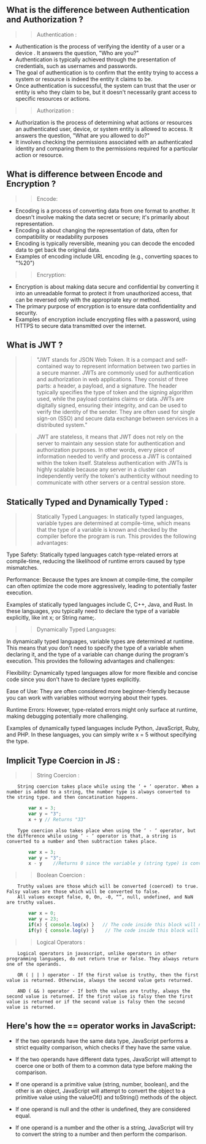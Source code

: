 ## What is the difference between Authentication and Authorization ?
>> Authentication : 
- Authentication is the process of verifying the identity of a user or a device . It answers the question, "Who are you?"
- Authentication is typically achieved through the presentation of credentials, such as usernames and passwords.
- The goal of authentication is to confirm that the entity trying to access a system or resource is indeed the entity it claims to be.
- Once authentication is successful, the system can trust that the user or entity is who they claim to be, but it doesn't necessarily grant access to specific resources or actions.

>> Authorization :
- Authorization is the process of determining what actions or resources an authenticated user, device, or system entity is allowed to access. It answers the question, "What are you allowed to do?"
- It involves checking the permissions associated with an authenticated identity and comparing them to the permissions required for a particular action or resource.

## What is difference between Encode and Encryption ?
>> Encode:

- Encoding is a process of converting data from one format to another. It doesn't involve making the data secret or secure; it's primarily about representation.
- Encoding is about changing the representation of data, often for compatibility or readability purposes
- Encoding is typically reversible, meaning you can decode the encoded data to get back the original data.
- Examples of encoding include URL encoding (e.g., converting spaces to "%20")

>> Encryption:

- Encryption is about making data secure and confidential by converting it into an unreadable format to protect it from unauthorized access,  that can be reversed only with the appropriate key or method.
- The primary purpose of encryption is to ensure data confidentiality and security.
- Examples of encryption include encrypting files with a password, using HTTPS to secure data transmitted over the internet.

## What is JWT ?
>>  "JWT stands for JSON Web Token. It is a compact and self-contained way to represent information between two parties in a secure manner. JWTs are commonly used for authentication and authorization in web applications. They consist of three parts: a header, a payload, and a signature. The header typically specifies the type of token and the signing algorithm used, while the payload contains claims or data. JWTs are digitally signed, ensuring their integrity, and can be used to verify the identity of the sender. They are often used for single sign-on (SSO) and secure data exchange between services in a distributed system."

>> JWT are stateless, it means that JWT does not rely on the server to maintain any session state for authentication and authorization purposes. In other words, every piece of information needed to verify and process a JWT is contained within the token itself.
Stateless authentication with JWTs is highly scalable because any server in a cluster can independently verify the token's authenticity without needing to communicate with other servers or a central session store.

## Statically Typed and Dynamically Typed :
>> Statically Typed Languages:
  In statically typed languages, variable types are determined at compile-time, which means that the type of a variable is known and checked by the compiler before the program is run. This provides the following advantages:

  Type Safety: Statically typed languages catch type-related errors at compile-time, reducing the likelihood of runtime errors caused by type mismatches.

  Performance: Because the types are known at compile-time, the compiler can often optimize the code more aggressively, leading to potentially faster execution.

  Examples of statically typed languages include C, C++, Java, and Rust. In these languages, you typically need to declare the type of a variable explicitly, like int x; or String name;.

>> Dynamically Typed Languages:

  In dynamically typed languages, variable types are determined at runtime. This means that you don't need to specify the type of a variable when declaring it, and the type of a variable can change during the program's execution. This provides the following advantages and challenges:

  Flexibility: Dynamically typed languages allow for more flexible and concise code since you don't have to declare types explicitly.

  Ease of Use: They are often considered more beginner-friendly because you can work with variables without worrying about their types.

  Runtime Errors: However, type-related errors might only surface at runtime, making debugging potentially more challenging.

  Examples of dynamically typed languages include Python, JavaScript, Ruby, and PHP. In these languages, you can simply write x = 5 without specifying the type.

## Implicit Type Coercion in JS :
>> String Coercion :
```
    String coercion takes place while using the ‘ + ‘ operator. When a number is added to a string, the number type is always converted to the string type. and then concatination happens.
```
```js
        var x = 3;
        var y = "3";
        x + y // Returns "33" 
```

```
    Type coercion also takes place when using the ‘ - ‘ operator, but the difference while using ‘ - ‘ operator is that, a string is converted to a number and then subtraction takes place.
```
```js
        var x = 3;
        var y = "3";
        x - y    //Returns 0 since the variable y (string type) is converted to a number type
```

>> Boolean Coercion :
```
    Truthy values are those which will be converted (coerced) to true. Falsy values are those which will be converted to false.
    All values except false, 0, 0n, -0, “”, null, undefined, and NaN are truthy values.
```
```js
        var x = 0;
        var y = 23;
        if(x) { console.log(x) }   // The code inside this block will not run since the value of x is 0(Falsy)
        if(y) { console.log(y) }    // The code inside this block will run since the value of y is 23 (Truthy)
```

>> Logical Operators :
```
    Logical operators in javascript, unlike operators in other programming languages, do not return true or false. They always return one of the operands.
    
    OR ( | | ) operator - If the first value is truthy, then the first value is returned. Otherwise, always the second value gets returned.
    
    AND ( && ) operator - If both the values are truthy, always the second value is returned. If the first value is falsy then the first value is returned or if the second value is falsy then the second value is returned.

```
## Here's how the == operator works in JavaScript:

- If the two operands have the same data type, JavaScript performs a strict equality comparison, which checks if they have the same value.

- If the two operands have different data types, JavaScript will attempt to coerce one or both of them to a common data type before making the comparison.

- If one operand is a primitive value (string, number, boolean), and the other is an object, JavaScript will attempt to convert the object to a primitive value using the valueOf() and toString() methods of the object.

- If one operand is null and the other is undefined, they are considered equal.

- If one operand is a number and the other is a string, JavaScript will try to convert the string to a number and then perform the comparison.